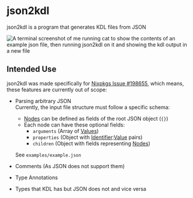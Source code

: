 # json2kdl

json2kdl is a program that generates KDL files from JSON

![A terminal screenshot of me running cat to show the contents of an example json file, then running json2kdl on it and showing the kdl output in a new file](https://eldritchcafe.files.fedi.monster/media_attachments/files/109/972/564/372/013/139/original/ab2e73d17967d369.png)

## Intended Use

json2kdl was made specifically for [Nixpkgs Issue #198655](https://github.com/NixOS/nixpkgs/issues/198655),
 which means, these features are currently out of scope:
- Parsing arbitrary JSON  
  Currently, the input file structure must follow a specific schema:
  - [Nodes](https://github.com/kdl-org/kdl/blob/main/SPEC.md#node) can be defined as fields of the root JSON object (`{}`)
  - Each node can have these optional fields:
    - `arguments` (Array of [Values](https://github.com/kdl-org/kdl/blob/main/SPEC.md#value))
    - `properties` (Object with [Identifier](https://github.com/kdl-org/kdl/blob/main/SPEC.md#identifier):[Value](https://github.com/kdl-org/kdl/blob/main/SPEC.md#value) pairs)
    - `children` (Object with fields representing [Nodes](https://github.com/kdl-org/kdl/blob/main/SPEC.md#node))  
    
  See `examples/example.json`
- Comments (As JSON does not support them)
- Type Annotations
- Types that KDL has but JSON does not and vice versa